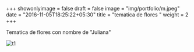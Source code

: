 +++
showonlyimage = false
draft = false
image = "img/portfolio/m.jpeg"
date = "2016-11-05T18:25:22+05:30"
title = "tematica de flores "
weight = 2
+++

Tematica de flores con nombre de "Juliana"

<!--more-->

![t1][1]

[1]: /img/m.jpeg 

